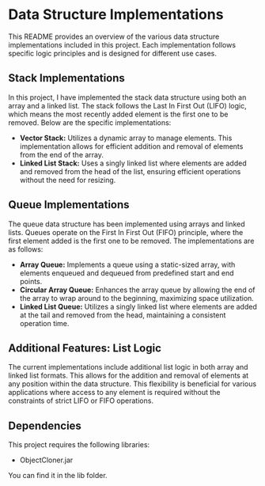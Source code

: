 # Data Structure Implementations

This README provides an overview of the various data structure implementations included in this project. Each implementation follows specific logic principles and is designed for different use cases.

## Stack Implementations

In this project, I have implemented the stack data structure using both an array and a linked list. The stack follows the Last In First Out (LIFO) logic, which means the most recently added element is the first one to be removed. Below are the specific implementations:

- **Vector Stack:** Utilizes a dynamic array to manage elements. This implementation allows for efficient addition and removal of elements from the end of the array.
- **Linked List Stack:** Uses a singly linked list where elements are added and removed from the head of the list, ensuring efficient operations without the need for resizing.

## Queue Implementations

The queue data structure has been implemented using arrays and linked lists. Queues operate on the First In First Out (FIFO) principle, where the first element added is the first one to be removed. The implementations are as follows:

- **Array Queue:** Implements a queue using a static-sized array, with elements enqueued and dequeued from predefined start and end points.
- **Circular Array Queue:** Enhances the array queue by allowing the end of the array to wrap around to the beginning, maximizing space utilization.
- **Linked List Queue:** Utilizes a singly linked list where elements are added at the tail and removed from the head, maintaining a consistent operation time.

## Additional Features: List Logic

The current implementations include additional list logic in both array and linked list formats. This allows for the addition and removal of elements at any position within the data structure. This flexibility is beneficial for various applications where access to any element is required without the constraints of strict LIFO or FIFO operations.

## Dependencies

This project requires the following libraries:

- ObjectCloner.jar

You can find it in the lib folder.

